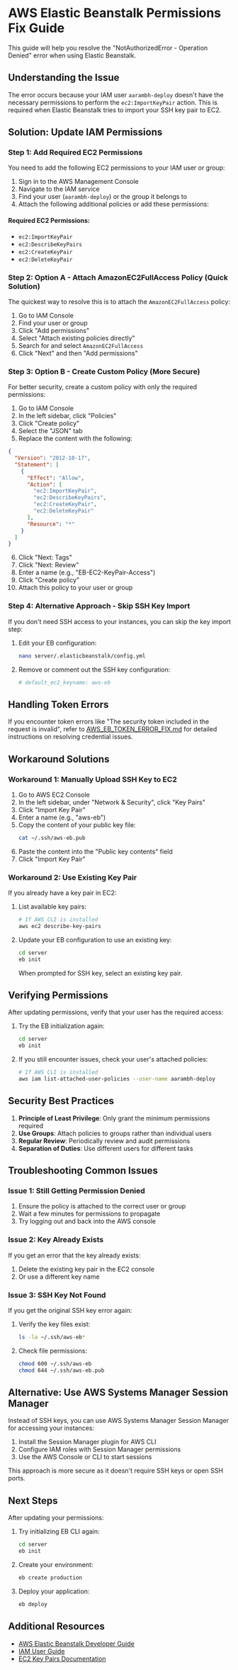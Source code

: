 # AWS Elastic Beanstalk Permissions Fix Guide

This guide will help you resolve the "NotAuthorizedError - Operation Denied" error when using Elastic Beanstalk.

## Understanding the Issue

The error occurs because your IAM user `aarambh-deploy` doesn't have the necessary permissions to perform the `ec2:ImportKeyPair` action. This is required when Elastic Beanstalk tries to import your SSH key pair to EC2.

## Solution: Update IAM Permissions

### Step 1: Add Required EC2 Permissions

You need to add the following EC2 permissions to your IAM user or group:

1. Sign in to the AWS Management Console
2. Navigate to the IAM service
3. Find your user (`aarambh-deploy`) or the group it belongs to
4. Attach the following additional policies or add these permissions:

#### Required EC2 Permissions:
- `ec2:ImportKeyPair`
- `ec2:DescribeKeyPairs`
- `ec2:CreateKeyPair`
- `ec2:DeleteKeyPair`

### Step 2: Option A - Attach AmazonEC2FullAccess Policy (Quick Solution)

The quickest way to resolve this is to attach the `AmazonEC2FullAccess` policy:

1. Go to IAM Console
2. Find your user or group
3. Click "Add permissions"
4. Select "Attach existing policies directly"
5. Search for and select `AmazonEC2FullAccess`
6. Click "Next" and then "Add permissions"

### Step 3: Option B - Create Custom Policy (More Secure)

For better security, create a custom policy with only the required permissions:

1. Go to IAM Console
2. In the left sidebar, click "Policies"
3. Click "Create policy"
4. Select the "JSON" tab
5. Replace the content with the following:

```json
{
  "Version": "2012-10-17",
  "Statement": [
    {
      "Effect": "Allow",
      "Action": [
        "ec2:ImportKeyPair",
        "ec2:DescribeKeyPairs",
        "ec2:CreateKeyPair",
        "ec2:DeleteKeyPair"
      ],
      "Resource": "*"
    }
  ]
}
```

6. Click "Next: Tags"
7. Click "Next: Review"
8. Enter a name (e.g., "EB-EC2-KeyPair-Access")
9. Click "Create policy"
10. Attach this policy to your user or group

### Step 4: Alternative Approach - Skip SSH Key Import

If you don't need SSH access to your instances, you can skip the key import step:

1. Edit your EB configuration:
   ```bash
   nano server/.elasticbeanstalk/config.yml
   ```

2. Remove or comment out the SSH key configuration:
   ```yaml
   # default_ec2_keyname: aws-eb
   ```

## Handling Token Errors

If you encounter token errors like "The security token included in the request is invalid", refer to [AWS_EB_TOKEN_ERROR_FIX.md](AWS_EB_TOKEN_ERROR_FIX.md) for detailed instructions on resolving credential issues.

## Workaround Solutions

### Workaround 1: Manually Upload SSH Key to EC2

1. Go to AWS EC2 Console
2. In the left sidebar, under "Network & Security", click "Key Pairs"
3. Click "Import Key Pair"
4. Enter a name (e.g., "aws-eb")
5. Copy the content of your public key file:
   ```bash
   cat ~/.ssh/aws-eb.pub
   ```
6. Paste the content into the "Public key contents" field
7. Click "Import Key Pair"

### Workaround 2: Use Existing Key Pair

If you already have a key pair in EC2:

1. List available key pairs:
   ```bash
   # If AWS CLI is installed
   aws ec2 describe-key-pairs
   ```

2. Update your EB configuration to use an existing key:
   ```bash
   cd server
   eb init
   ```
   When prompted for SSH key, select an existing key pair.

## Verifying Permissions

After updating permissions, verify that your user has the required access:

1. Try the EB initialization again:
   ```bash
   cd server
   eb init
   ```

2. If you still encounter issues, check your user's attached policies:
   ```bash
   # If AWS CLI is installed
   aws iam list-attached-user-policies --user-name aarambh-deploy
   ```

## Security Best Practices

1. **Principle of Least Privilege**: Only grant the minimum permissions required
2. **Use Groups**: Attach policies to groups rather than individual users
3. **Regular Review**: Periodically review and audit permissions
4. **Separation of Duties**: Use different users for different tasks

## Troubleshooting Common Issues

### Issue 1: Still Getting Permission Denied

1. Ensure the policy is attached to the correct user or group
2. Wait a few minutes for permissions to propagate
3. Try logging out and back into the AWS console

### Issue 2: Key Already Exists

If you get an error that the key already exists:

1. Delete the existing key pair in the EC2 console
2. Or use a different key name

### Issue 3: SSH Key Not Found

If you get the original SSH key error again:

1. Verify the key files exist:
   ```bash
   ls -la ~/.ssh/aws-eb*
   ```

2. Check file permissions:
   ```bash
   chmod 600 ~/.ssh/aws-eb
   chmod 644 ~/.ssh/aws-eb.pub
   ```

## Alternative: Use AWS Systems Manager Session Manager

Instead of SSH keys, you can use AWS Systems Manager Session Manager for accessing your instances:

1. Install the Session Manager plugin for AWS CLI
2. Configure IAM roles with Session Manager permissions
3. Use the AWS Console or CLI to start sessions

This approach is more secure as it doesn't require SSH keys or open SSH ports.

## Next Steps

After updating your permissions:

1. Try initializing EB CLI again:
   ```bash
   cd server
   eb init
   ```

2. Create your environment:
   ```bash
   eb create production
   ```

3. Deploy your application:
   ```bash
   eb deploy
   ```

## Additional Resources

- [AWS Elastic Beanstalk Developer Guide](https://docs.aws.amazon.com/elasticbeanstalk/latest/dg/Welcome.html)
- [IAM User Guide](https://docs.aws.amazon.com/IAM/latest/UserGuide/introduction.html)
- [EC2 Key Pairs Documentation](https://docs.aws.amazon.com/AWSEC2/latest/UserGuide/ec2-key-pairs.html)